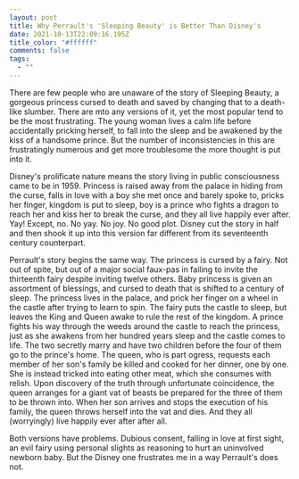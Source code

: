```yaml
---
layout: post
title: Why Perrault's 'Sleeping Beauty' is Better Than Disney's
date: 2021-10-13T22:09:16.195Z
title_color: "#ffffff"
comments: false
tags:
  - ""
---
```

There are few people who are unaware of the story of Sleeping Beauty, a gorgeous princess cursed to death and saved by changing that to a death-like slumber. There are mto any versions of it, yet the most popular tend to be the most frustrating. The young woman lives a calm life before accidentally pricking herself, to fall into the sleep and be awakened by the kiss of a handsome prince. But the number of inconsistencies in this are frustratingly numerous and get more troublesome the more thought is put into it.

Disney's prolificate nature means the story living in public consciousness came to be in 1959. Princess is raised away from the palace in hiding from the curse, falls in love with a boy she met once and barely spoke to, pricks her finger, kingdom is put to sleep, boy is a prince who fights a dragon to reach her and kiss her to break the curse, and they all live happily ever after. Yay! Except, no. No yay. No joy. No good plot. Disney cut the story in half and then shook it up into this version far different from its seventeenth century counterpart.

Perrault's story begins the same way. The princess is cursed by a fairy. Not out of spite, but out of a major social faux-pas in failing to invite the thirteenth fairy despite inviting twelve others. Baby princess is given an assortment of blessings, and cursed to death that is shifted to a century of sleep. The princess lives in the palace, and prick her finger on a wheel in the castle after trying to learn to spin. The fairy puts the castle to sleep, but leaves the King and Queen awake to rule the rest of the kingdom. A prince fights his way through the weeds around the castle to reach the princess, just as she awakens from her hundred years sleep and the castle comes to life. The two secretly marry and have two children before the four of them go to the prince's home. The queen, who is part ogress, requests each member of her son's family be killed and cooked for her dinner, one by one. She is instead tricked into eating other meat, which she consumes with relish. Upon discovery of the truth through unfortunate coincidence, the queen arranges for a giant vat of beasts be prepared for the three of them to be thrown into. When her son arrives and stops the execution of his family, the queen throws herself into the vat and dies. And they all (worryingly) live happily ever after after all.

Both versions have problems. Dubious consent, falling in love at first sight, an evil fairy using personal slights as reasoning to hurt an uninvolved newborn baby. But the Disney one frustrates me in a way Perrault's does not.
